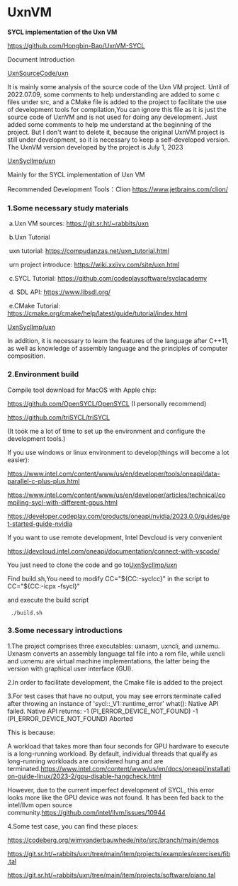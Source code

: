 # UxnVM
**SYCL implementation of the Uxn VM**

https://github.com/Hongbin-Bao/UxnVM-SYCL

Document Introduction



[UxnSourceCode/uxn](https://github.com/Hongbin-Bao/UxnVM-SYCL/tree/main/UxnSourceCode/uxn)

It is mainly some analysis of the source code of the Uxn VM project. Until of 2022.07.09, some comments to help understanding are added to some c files under src, and a CMake file is added to the project to facilitate the use of development tools for compilation,You can ignore this file as it is just the source code of UxnVM and is not used for doing any development. Just added some comments to help me understand at the beginning of the project. But I don't want to delete it, because the original UxnVM project is still under development, so it is necessary to keep a self-developed version. The UxnVM version developed by the project is July 1, 2023

[UxnSyclImp/uxn](https://github.com/Hongbin-Bao/UxnVM-SYCL/tree/main/UxnSyclImp/uxn)

Mainly for the SYCL implementation of Uxn VM

Recommended Development Tools：Clion https://www.jetbrains.com/clion/

### 1.Some necessary study materials

​	a.Uxn VM sources: https://git.sr.ht/~rabbits/uxn

​	b.Uxn Tutorial

​				uxn tutorial: https://compudanzas.net/uxn_tutorial.html

​				urn project introduce: https://wiki.xxiivv.com/site/uxn.html

​	c.SYCL Tutorial: https://github.com/codeplaysoftware/syclacademy

​	d. SDL API: https://www.libsdl.org/

​	e.CMake Tutorial: https://cmake.org/cmake/help/latest/guide/tutorial/index.html

[UxnSyclImp/uxn](https://github.com/Hongbin-Bao/UxnVM-SYCL/tree/main/UxnSyclImp/uxn)

In addition, it is necessary to learn the features of the language after C++11, as well as knowledge of assembly language and the principles of computer composition.



### 2.Environment build

Compile tool download for MacOS with Apple chip:

https://github.com/OpenSYCL/OpenSYCL  (I personally recommend)

https://github.com/triSYCL/triSYCL

(It took me a lot of time to set up the environment and configure the development tools.)



If you use windows or linux environment to develop(things will become a lot easier):

https://www.intel.com/content/www/us/en/developer/tools/oneapi/data-parallel-c-plus-plus.html

https://www.intel.com/content/www/us/en/developer/articles/technical/compiling-sycl-with-different-gpus.html

https://developer.codeplay.com/products/oneapi/nvidia/2023.0.0/guides/get-started-guide-nvidia



If you want to use remote development, Intel Devcloud is very convenient

https://devcloud.intel.com/oneapi/documentation/connect-with-vscode/

You just need to clone the code and go to[UxnSyclImp/uxn](https://github.com/Hongbin-Bao/UxnVM-SYCL/tree/main/UxnSyclImp/uxn)



Find build.sh,You need to modify  CC="${CC:-syclcc}" in the script
 to CC="${CC:-icpx -fsycl}"

and execute the build script

```
 ./build.sh
```



### 3.Some necessary introductions

1.The project comprises three executables: uxnasm, uxncli, and uxnemu. Uxnasm converts an assembly language tal file into a rom file, while uxncli and uxnemu are virtual machine implementations, the latter being the version with graphical user interface (GUI).

2.In order to facilitate development, the Cmake file is added to the project

3.For test cases that have no output, you may see errors:terminate called after throwing an instance of 'sycl::_V1::runtime_error'
what(): Native API failed. Native API returns: -1 (PI_ERROR_DEVICE_NOT_FOUND) -1 (PI_ERROR_DEVICE_NOT_FOUND)
Aborted

This is because:

A workload that takes more than four seconds for GPU hardware to execute is a long-running workload. By default, individual threads that qualify as long-running workloads are considered hung and are terminated.https://www.intel.com/content/www/us/en/docs/oneapi/installation-guide-linux/2023-2/gpu-disable-hangcheck.html

However, due to the current imperfect development of SYCL, this error looks more like the GPU device was not found. It has been fed back to the intel/llvm open source community.https://github.com/intel/llvm/issues/10944

4.Some test case, you can find these places:

https://codeberg.org/wimvanderbauwhede/nito/src/branch/main/demos

https://git.sr.ht/~rabbits/uxn/tree/main/item/projects/examples/exercises/fib.tal

https://git.sr.ht/~rabbits/uxn/tree/main/item/projects/software/piano.tal

